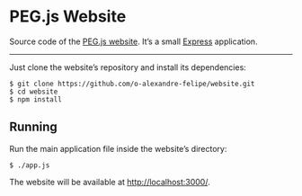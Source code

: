 PEG.js Website
==============

Source code of the [PEG.js website](https://pegjs.org). It’s a small
[Express](http://expressjs.com/) application.

------------

Just clone the website’s repository and install its dependencies:

    $ git clone https://github.com/o-alexandre-felipe/website.git
    $ cd website
    $ npm install

Running
-------

Run the main application file inside the website’s directory:

    $ ./app.js

The website will be available at <http://localhost:3000/>.
